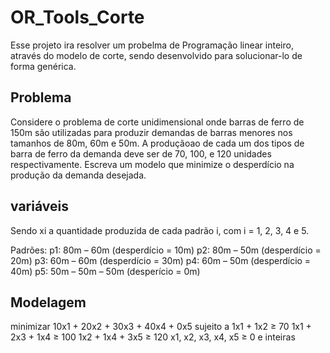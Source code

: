 # OR_Tools_Corte

Esse projeto ira resolver um probelma de Programação linear inteiro,
através do modelo de corte, sendo desenvolvido para solucionar-lo de forma genérica.

## Problema
Considere o problema de corte unidimensional onde barras de ferro de 150m
são utilizadas para produzir demandas de barras menores nos tamanhos de
80m, 60m e 50m. A produçãoao de cada um dos tipos de barra de ferro da
demanda deve ser de 70, 100, e 120 unidades respectivamente. Escreva um
modelo que minimize o desperdício na produção da demanda desejada.

## variáveis

Sendo xi a quantidade produzida de cada padrão i, com i = 1, 2, 3, 4 e 5.

Padrões:
p1: 80m – 60m (desperdício = 10m)
p2: 80m – 50m (desperdício = 20m)
p3: 60m – 60m (desperdício = 30m)
p4: 60m – 50m (desperdício = 40m)
p5: 50m – 50m – 50m (desperício = 0m)

## Modelagem

minimizar 10x1 + 20x2 + 30x3 + 40x4 + 0x5
sujeito a 1x1 + 1x2 ≥ 70
1x1 + 2x3 + 1x4 ≥ 100
1x2 + 1x4 + 3x5 ≥ 120
x1, x2, x3, x4, x5 ≥ 0 e inteiras
